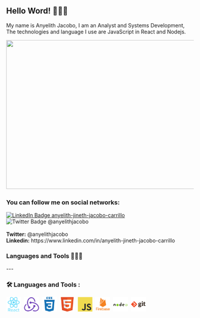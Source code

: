 <h2>Hello Word! 👋👩‍💻</h2>

<p>My name is Anyelith Jacobo, I am an Analyst and Systems Development,
The technologies and language I use are JavaScript in React and Nodejs.</p>
<div align="center">
  <img src="https://media.giphy.com/media/gkR94v1ok56OAkg8o1/giphy.gif" width="600" height="400"/>
</div>

<h3>You can follow me on social networks:</h3>
<div id="badges">
  <a href="https://www.linkedin.com/in/anyelith-jineth-jacobo-carrillo"><img src="https://img.shields.io/badge/LinkedIn-blue?style=for-the-badge&logo=linkedin&logoColor=white" alt="LinkedIn Badge"/>  anyelith-jineth-jacobo-carrillo</a></br>
  <a><img src="https://img.shields.io/badge/Twitter-blue?style=for-the-badge&logo=twitter&logoColor=white" alt="Twitter Badge"/>  @anyelithjacobo</br></a>
</div></br>
<b>Twitter:</b> @anyelithjacobo</br>
<b>Linkedin:</b> https://www.linkedin.com/in/anyelith-jineth-jacobo-carrillo

<h3>Languages and Tools 👋👩‍💻</h3>
---

### :hammer_and_wrench: Languages and Tools :
<div>
  <img src="https://github.com/devicons/devicon/blob/master/icons/react/react-original-wordmark.svg" title="React" alt="React" width="40" height="40"/>&nbsp;
  <img src="https://github.com/devicons/devicon/blob/master/icons/redux/redux-original.svg" title="Redux" alt="Redux " width="40" height="40"/>&nbsp;
  <img src="https://github.com/devicons/devicon/blob/master/icons/css3/css3-plain-wordmark.svg"  title="CSS3" alt="CSS" width="40" height="40"/>&nbsp;
  <img src="https://github.com/devicons/devicon/blob/master/icons/html5/html5-original.svg" title="HTML5" alt="HTML" width="40" height="40"/>&nbsp;
  <img src="https://github.com/devicons/devicon/blob/master/icons/javascript/javascript-original.svg" title="JavaScript" alt="JavaScript" width="40" height="40"/>&nbsp;
  <img src="https://github.com/devicons/devicon/blob/master/icons/firebase/firebase-plain-wordmark.svg" title="Firebase" alt="Firebase" width="40" height="40"/>&nbsp;
  <img src="https://github.com/devicons/devicon/blob/master/icons/nodejs/nodejs-original-wordmark.svg" title="NodeJS" alt="NodeJS" width="40" height="40"/>&nbsp;
  <img src="https://github.com/devicons/devicon/blob/master/icons/git/git-original-wordmark.svg" title="Git" **alt="Git" width="40" height="40"/>
</div>
